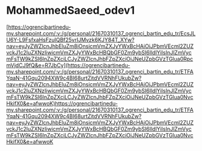 # MohammedSaeed_odev1

[https://ogrencibartinedu-my.sharepoint.com/:v:/g/personal/21670310137_ogrenci_bartin_edu_tr/EcsJLU6Y-L9FsfxaHsFzuIQBf25vrIJMvzk6KJY84T_XYw?nav=eyJyZWZlcnJhbEluZm8iOnsicmVmZXJyYWxBcHAiOiJPbmVEcml2ZUZvckJ1c2luZXNzIiwicmVmZXJyYWxBcHBQbGF0Zm9ybSI6IldlYiIsInJlZmVycmFsTW9kZSI6InZpZXciLCJyZWZlcnJhbFZpZXciOiJNeUZpbGVzTGlua0RpcmVjdCJ9fQ&e=R7JbCy](https://ogrencibartinedu-my.sharepoint.com/:v:/g/personal/21670310137_ogrenci_bartin_edu_tr/ETFAYqaN-41Gqu2094XW9c4BI68urtZitdVVRNhFUkubZw?nav=eyJyZWZlcnJhbEluZm8iOnsicmVmZXJyYWxBcHAiOiJPbmVEcml2ZUZvckJ1c2luZXNzIiwicmVmZXJyYWxBcHBQbGF0Zm9ybSI6IldlYiIsInJlZmVycmFsTW9kZSI6InZpZXciLCJyZWZlcnJhbFZpZXciOiJNeUZpbGVzTGlua0NvcHkifX0&e=afwwoK)https://ogrencibartinedu-my.sharepoint.com/:v:/g/personal/21670310137_ogrenci_bartin_edu_tr/ETFAYqaN-41Gqu2094XW9c4BI68urtZitdVVRNhFUkubZw?nav=eyJyZWZlcnJhbEluZm8iOnsicmVmZXJyYWxBcHAiOiJPbmVEcml2ZUZvckJ1c2luZXNzIiwicmVmZXJyYWxBcHBQbGF0Zm9ybSI6IldlYiIsInJlZmVycmFsTW9kZSI6InZpZXciLCJyZWZlcnJhbFZpZXciOiJNeUZpbGVzTGlua0NvcHkifX0&e=afwwoK
